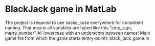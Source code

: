 # BlackJack game in MatLab


The project is required to use snake_case everywhere for consistent naming.
That means all variables are typed like this "stop_sign, marty_number" All lowercase with an underscore between names!
Main game file from which the game starts (entry-point): black_jack_game.m
